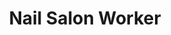 ---
title: Nail Salon Worker
val: nailsalonworker
layout: profiles
name: Nail Salon Worker

priority-rights:
  - { text: "I’m being paid below $7.25 for work I performed.", id: "min-wage-violation" }
  - { text: "I am not being protected from toxic chemicals.", id: "health-safety-violation" }
  - { text: "I, on behalf of the nail techs, asked the nail salon owner to consider getting better ventilation to address the fumes from the polishes, gels and acetone, and I was fired.", id: "union-formation-retaliation" }

wage-rights:
  - { text: "I did not get paid for time I worked.", id: "hours-worked-violation" }
  - { text: "Records are not being kept of my hours worked or payment.", id: "recordkeeping-violation" }
  - { text: "I didn’t get overtime when I worked more than 40 hours in a 7-day period.", id: "overtime-violation" }

equality-rights:
  - { text: "I am being treated differently based on my citizenship or immigration status.", id: "citizenship-discrimination-violation" }
  - { text: "I am being retaliated against because I complained about job discrimination, or assisted with a job discrimination investigation or lawsuit.", id: "job-discrimination" }
  - { text: "I am a woman being paid less than a man for the same work in the same workplace.", id: "equal-pay" }

safety-rights:
  - { text: "I am being kept from requesting an OSHA inspection, and speak to the inspector.", id: "osha-inspection" }
  - { text: "My employer blames me for getting hurt doing my job.", id: "injuryemployerblame" }
  - { text: "I’m afraid I’ll be fired for reporting a problem in my workplace.", id: "whistleblower-retaliation" }

organizing-rights:
  - { text: "I am being prevented from engaging with others to improve my working conditions.", id: "union-engagement-violation.md" }
  - { text: "My boss threatened to fire us if we vote for the union.", id: "union-voting-violation" }
  - { text: "We formed a union and are trying to bargain with management, but they refuse to meet with us.", id: "union-meet-violation" }

---